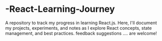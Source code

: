 # -React-Learning-Journey
A repository to track my progress in learning React.js. Here, I'll document my projects, experiments, and notes as I explore React concepts,  state management, and best practices. feedback suggestions  .... are welcome!
